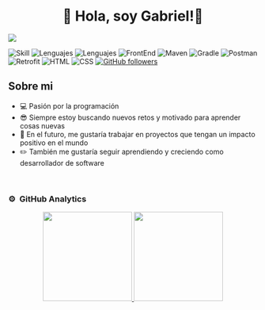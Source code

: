 <div align="center">
<h1 align="center">👋 Hola, soy <a>Gabriel!</a>👋 </h1>
</div>
<img src="https://goodrequest-web-development.s3.eu-central-1.amazonaws.com/621cdec7ec7a8fd24ab134f6_Java_20vs_20_Kotlin_20which_20is_20better_20for_20mobile_20application_20development_e9b996934b.png">

![Skill](https://img.shields.io/badge/Junior-developer-green)
![Lenguajes](https://img.shields.io/badge/Java-developer-red)
![Lenguajes](https://img.shields.io/badge/Kotlin-developer-purple)
![FrontEnd](https://img.shields.io/badge/JavaFX-developer-blue)
![Maven](https://img.shields.io/badge/Maven-red)
![Gradle](https://img.shields.io/badge/Gradle-blue)
![Postman](https://img.shields.io/badge/Postman-orange)
![Retrofit](https://img.shields.io/badge/Retrofit-lightgreen)
![HTML](https://img.shields.io/badge/HTML-orange)
![CSS](https://img.shields.io/badge/CSS-darkblue)
[![GitHub followers](https://img.shields.io/github/followers/pukssito?style=social)](https://github.com/Pukssito)



## Sobre mi

- 💻 Pasión por la programación
- 😎 Siempre estoy buscando nuevos retos y motivado para aprender cosas nuevas
- 🚀 En el futuro, me gustaría trabajar en proyectos que tengan un impacto positivo en el mundo
- ✏️ También me gustaría seguir aprendiendo y creciendo como desarrollador de software

<br>

### ⚙️ &nbsp;GitHub Analytics

<p align="center">
<a href="https://github.com/Pukssito">
<img height="180em" src="https://github-readme-stats-eight-theta.vercel.app/api?username=Pukssito&show_icons=true&theme=algolia&include_all_commits=true&count_private=true"/>
<img height="180em" src=""/>
</a>
</p>
